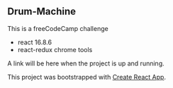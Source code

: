 ## Drum-Machine

This is a freeCodeCamp challenge

- react 16.8.6
- react-redux chrome tools

A link will be here when the project is up and running.

This project was bootstrapped with [Create React App](https://github.com/facebook/create-react-app).
